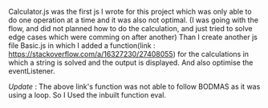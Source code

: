 Calculator.js was the first js I wrote for this project which was only able to do one operation at a time and it was also not optimal.
(I was going with the flow, and did not planned how to do the calculation, and just tried to solve edge cases which were comming on after another)
Than I create another js file Basic.js in which I added a function(link : https://stackoverflow.com/a/16327230/27408055) for the calculations in which a string is solved and the output is displayed.
And also optimise the eventListener.

*Update* : The above link's function was not able to follow BODMAS as it was using a loop. So I Used the inbuilt function eval.
